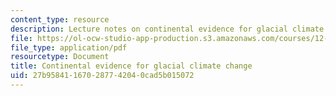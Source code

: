```yaml
---
content_type: resource
description: Lecture notes on continental evidence for glacial climate change.
file: https://ol-ocw-studio-app-production.s3.amazonaws.com/courses/12-740-paleoceanography-spring-2008/27b958411670287742040cad5b015072_lec11.pdf
file_type: application/pdf
resourcetype: Document
title: Continental evidence for glacial climate change
uid: 27b95841-1670-2877-4204-0cad5b015072
---
```

